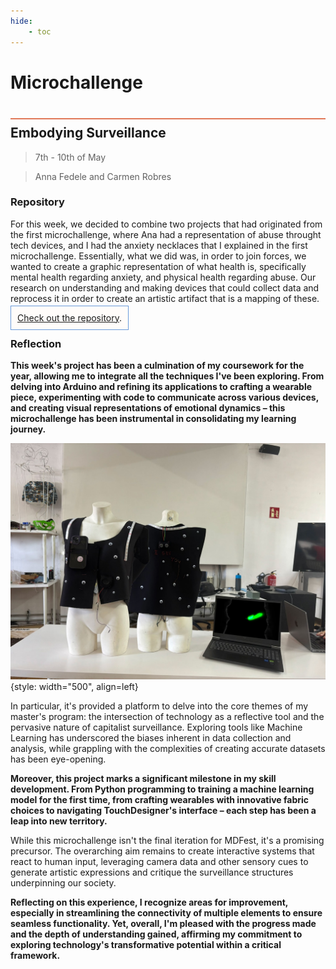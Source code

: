 ```yaml
---
hide:
    - toc
---
```


# Microchallenge
<div style="height:2px; background-color: #E17858; margin-top: 40px; margin-bottom: -20px;"></div>


## Embodying Surveillance
> 7th - 10th of May 

> Anna Fedele and Carmen Robres
### Repository
For this week, we decided to combine two projects that had originated from the first microchallenge, where Ana had a representation of abuse throught tech devices, and I had the anxiety necklaces that I explained in the first microchallenge. Essentially, what we did was, in order to join forces, we wanted to create a graphic representation of what health is, specifically mental health regarding anxiety, and physical health regarding abuse. Our research on understanding and making devices that could collect data and reprocess it in order to create an artistic artifact that is a mapping of these.

<span style="background-color: #FFFCFA; padding: 10px; border: 1px solid #699ADA;"> [Check out the repository](https://github.com/carmenrobres/microchallenge3).</span>



### Reflection
**This week's project has been a culmination of my coursework for the year, allowing me to integrate all the techniques I've been exploring. From delving into Arduino and refining its applications to crafting a wearable piece, experimenting with code to communicate across various devices, and creating visual representations of emotional dynamics – this microchallenge has been instrumental in consolidating my learning journey.**

![](../../images\term3\Prototyping\Micro.jpg){style: width="500", align=left}

In particular, it's provided a platform to delve into the core themes of my master's program: the intersection of technology as a reflective tool and the pervasive nature of capitalist surveillance. Exploring tools like Machine Learning has underscored the biases inherent in data collection and analysis, while grappling with the complexities of creating accurate datasets has been eye-opening.

**Moreover, this project marks a significant milestone in my skill development. From Python programming to training a machine learning model for the first time, from crafting wearables with innovative fabric choices to navigating TouchDesigner's interface – each step has been a leap into new territory.**

While this microchallenge isn't the final iteration for MDFest, it's a promising precursor. The overarching aim remains to create interactive systems that react to human input, leveraging camera data and other sensory cues to generate artistic expressions and critique the surveillance structures underpinning our society.

**Reflecting on this experience, I recognize areas for improvement, especially in streamlining the connectivity of multiple elements to ensure seamless functionality. Yet, overall, I'm pleased with the progress made and the depth of understanding gained, affirming my commitment to exploring technology's transformative potential within a critical framework.**